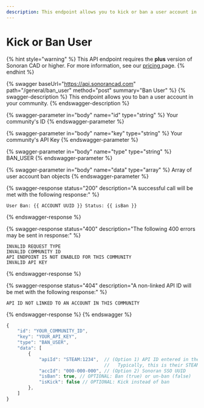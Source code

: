 ```yaml
---
description: This endpoint allows you to kick or ban a user account in your community.
---
```


# Kick or Ban User

{% hint style="warning" %}
This API endpoint requires the **plus** version of Sonoran CAD or higher. For more information, see our [pricing ](../../../../pricing/faq/)page.
{% endhint %}

{% swagger baseUrl="https://api.sonorancad.com" path="/general/ban_user" method="post" summary="Ban User" %}
{% swagger-description %}
This endpoint allows you to ban a user account in your community.
{% endswagger-description %}

{% swagger-parameter in="body" name="id" type="string" %}
Your community's ID
{% endswagger-parameter %}

{% swagger-parameter in="body" name="key" type="string" %}
Your community's API Key
{% endswagger-parameter %}

{% swagger-parameter in="body" name="type" type="string" %}
BAN_USER
{% endswagger-parameter %}

{% swagger-parameter in="body" name="data" type="array" %}
Array of user account ban objects
{% endswagger-parameter %}

{% swagger-response status="200" description="A successful call will be met with the following response:" %}
```
User Ban: {{ ACCOUNT UUID }} Status: {{ isBan }}
```
{% endswagger-response %}

{% swagger-response status="400" description="The following 400 errors may be sent in response:" %}
```http
INVALID REQUEST TYPE
INVALID COMMUNITY ID
API ENDPOINT IS NOT ENABLED FOR THIS COMMUNITY
INVALID API KEY
```
{% endswagger-response %}

{% swagger-response status="404" description="A non-linked API ID will be met with the following response:" %}
```
API ID NOT LINKED TO AN ACCOUNT IN THIS COMMUNITY
```
{% endswagger-response %}
{% endswagger %}

```javascript
{
    "id": "YOUR_COMMUNITY_ID",
    "key": "YOUR_API_KEY",
    "type": "BAN_USER",
    "data": [
        {
            "apiId": "STEAM:1234",  // (Option 1) API ID entered in the unit identifiers
                                    //   Typically, this is their STEAM ID
            "accId": "000-000-000", // (Option 2) Sonoran SSO UUID
            "isBan": true, // OPTIONAL: Ban (true) or un-ban (false)
            "isKick": false // OPTIONAL: Kick instead of ban
        },
    ]
}
```
